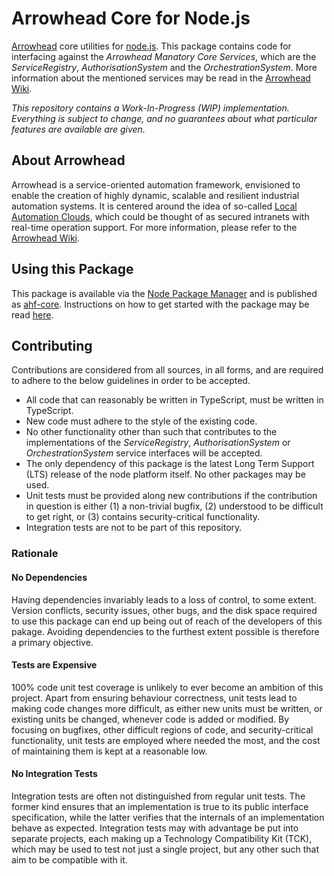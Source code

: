 # Arrowhead Core for Node.js

[Arrowhead][arrow] core utilities for [node.js][nodej]. This package contains
code for interfacing against the _Arrowhead Manatory Core Services_, which are
the _ServiceRegistry_, _AuthorisationSystem_ and the _OrchestrationSystem_.
More information about the mentioned services may be read in the
[Arrowhead Wiki][arwik].

_This repository contains a Work-In-Progress (WIP) implementation. Everything_
_is subject to change, and no guarantees about what particular features are_
_available are given._

## About Arrowhead

Arrowhead is a service-oriented automation framework, envisioned to enable the
creation of highly dynamic, scalable and resilient industrial automation
systems. It is centered around the idea of so-called
[Local Automation Clouds][clwik], which could be thought of as secured
intranets with real-time operation support. For more information, please refer
to the [Arrowhead Wiki][arwik].

## Using this Package

This package is available via the [Node Package Manager][npmjs] and is published
as [ahf-core][npmac]. Instructions on how to get started with the package may
be read [here][npmst].

## Contributing

Contributions are considered from all sources, in all forms, and are required
to adhere to the below guidelines in order to be accepted.

- All code that can reasonably be written in TypeScript, must be written in
  TypeScript.
- New code must adhere to the style of the existing code.
- No other functionality other than such that contributes to the implementations
  of the _ServiceRegistry_, _AuthorisationSystem_ or _OrchestrationSystem_
  service interfaces will be accepted.
- The only dependency of this package is the latest Long Term Support (LTS)
  release of the node platform itself. No other packages may be used.
- Unit tests must be provided along new contributions if the contribution in
  question is either (1) a non-trivial bugfix, (2) understood to be difficult to
  get right, or (3) contains security-critical functionality.
- Integration tests are not to be part of this repository.

### Rationale

#### No Dependencies

Having dependencies invariably leads to a loss of control, to some extent.
Version conflicts, security issues, other bugs, and the disk space required to
use this package can end up being out of reach of the developers of this pakage.
Avoiding dependencies to the furthest extent possible is therefore a primary
objective.

#### Tests are Expensive

100% code unit test coverage is unlikely to ever become an ambition of this
project. Apart from ensuring behaviour correctness, unit tests lead to making
code changes more difficult, as either new units must be written, or existing
units be changed, whenever code is added or modified. By focusing on bugfixes,
other difficult regions of code, and security-critical functionality, unit tests
are employed where needed the most, and the cost of maintaining them is kept at
a reasonable low.

#### No Integration Tests

Integration tests are often not distinguished from regular unit tests. The
former kind ensures that an implementation is true to its public interface
specification, while the latter verifies that the internals of an implementation
behave as expected. Integration tests may with advantage be put into separate
projects, each making up a Technology Compatibility Kit (TCK), which may be used
to test not just a single project, but any other such that aim to be compatible
with it.

[arrow]: http://www.arrowhead.eu/
[arwik]: https://forge.soa4d.org/plugins/mediawiki/wiki/arrowhead-f/index.php/Main_Page
[clwik]: https://forge.soa4d.org/plugins/mediawiki/wiki/arrowhead-f/index.php/Local_automation_clouds
[nodej]: https://nodejs.org
[npmac]: https://www.npmjs.com/package/ahf-core
[npmjs]: https://www.npmjs.com/
[npmst]: https://www.npmjs.com/package/ahf-core/tutorial